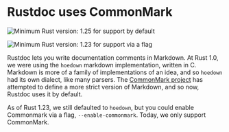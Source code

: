 # Rustdoc uses CommonMark

![Minimum Rust version: 1.25](https://img.shields.io/badge/Minimum%20Rust%20Version-1.25-brightgreen.svg) for support by default

![Minimum Rust version: 1.23](https://img.shields.io/badge/Minimum%20Rust%20Version-1.23-red.svg) for support via a flag

Rustdoc lets you write documentation comments in Markdown. At Rust 1.0, we
were using the `hoedown` markdown implementation, written in C. Markdown is
more of a family of implementations of an idea, and so `hoedown` had its own
dialect, like many parsers. The [CommonMark project](https://commonmark.org/)
has attempted to define a more strict version of Markdown, and so now, Rustdoc
uses it by default.

As of Rust 1.23, we still defaulted to `hoedown`, but you could enable
Commonmark via a flag, `--enable-commonmark`. Today, we only support
CommonMark.